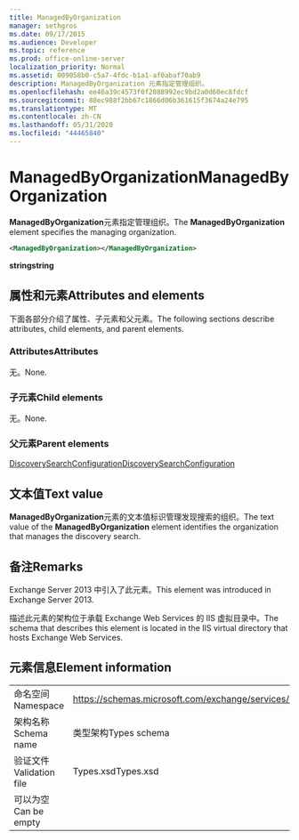 ```yaml
---
title: ManagedByOrganization
manager: sethgros
ms.date: 09/17/2015
ms.audience: Developer
ms.topic: reference
ms.prod: office-online-server
localization_priority: Normal
ms.assetid: 009058b0-c5a7-4fdc-b1a1-af0abaf70ab9
description: ManagedByOrganization 元素指定管理组织。
ms.openlocfilehash: ee46a39c4573f0f2088992ec9bd2a0d60ec8fdcf
ms.sourcegitcommit: 88ec988f2bb67c1866d06b361615f3674a24e795
ms.translationtype: MT
ms.contentlocale: zh-CN
ms.lasthandoff: 05/31/2020
ms.locfileid: "44465840"
---
```

# <a name="managedbyorganization"></a><span data-ttu-id="1a23e-103">ManagedByOrganization</span><span class="sxs-lookup"><span data-stu-id="1a23e-103">ManagedByOrganization</span></span>

<span data-ttu-id="1a23e-104">**ManagedByOrganization**元素指定管理组织。</span><span class="sxs-lookup"><span data-stu-id="1a23e-104">The **ManagedByOrganization** element specifies the managing organization.</span></span> 
  
```XML
<ManagedByOrganization></ManagedByOrganization>
```

 <span data-ttu-id="1a23e-105">**string**</span><span class="sxs-lookup"><span data-stu-id="1a23e-105">**string**</span></span>
## <a name="attributes-and-elements"></a><span data-ttu-id="1a23e-106">属性和元素</span><span class="sxs-lookup"><span data-stu-id="1a23e-106">Attributes and elements</span></span>

<span data-ttu-id="1a23e-107">下面各部分介绍了属性、子元素和父元素。</span><span class="sxs-lookup"><span data-stu-id="1a23e-107">The following sections describe attributes, child elements, and parent elements.</span></span>
  
### <a name="attributes"></a><span data-ttu-id="1a23e-108">Attributes</span><span class="sxs-lookup"><span data-stu-id="1a23e-108">Attributes</span></span>

<span data-ttu-id="1a23e-109">无。</span><span class="sxs-lookup"><span data-stu-id="1a23e-109">None.</span></span>
  
### <a name="child-elements"></a><span data-ttu-id="1a23e-110">子元素</span><span class="sxs-lookup"><span data-stu-id="1a23e-110">Child elements</span></span>

<span data-ttu-id="1a23e-111">无。</span><span class="sxs-lookup"><span data-stu-id="1a23e-111">None.</span></span>
  
### <a name="parent-elements"></a><span data-ttu-id="1a23e-112">父元素</span><span class="sxs-lookup"><span data-stu-id="1a23e-112">Parent elements</span></span>

[<span data-ttu-id="1a23e-113">DiscoverySearchConfiguration</span><span class="sxs-lookup"><span data-stu-id="1a23e-113">DiscoverySearchConfiguration</span></span>](discoverysearchconfiguration.md)
  
## <a name="text-value"></a><span data-ttu-id="1a23e-114">文本值</span><span class="sxs-lookup"><span data-stu-id="1a23e-114">Text value</span></span>

<span data-ttu-id="1a23e-115">**ManagedByOrganization**元素的文本值标识管理发现搜索的组织。</span><span class="sxs-lookup"><span data-stu-id="1a23e-115">The text value of the **ManagedByOrganization** element identifies the organization that manages the discovery search.</span></span> 
  
## <a name="remarks"></a><span data-ttu-id="1a23e-116">备注</span><span class="sxs-lookup"><span data-stu-id="1a23e-116">Remarks</span></span>

<span data-ttu-id="1a23e-117">Exchange Server 2013 中引入了此元素。</span><span class="sxs-lookup"><span data-stu-id="1a23e-117">This element was introduced in Exchange Server 2013.</span></span>
  
<span data-ttu-id="1a23e-118">描述此元素的架构位于承载 Exchange Web Services 的 IIS 虚拟目录中。</span><span class="sxs-lookup"><span data-stu-id="1a23e-118">The schema that describes this element is located in the IIS virtual directory that hosts Exchange Web Services.</span></span>
  
## <a name="element-information"></a><span data-ttu-id="1a23e-119">元素信息</span><span class="sxs-lookup"><span data-stu-id="1a23e-119">Element information</span></span>

|||
|:-----|:-----|
|<span data-ttu-id="1a23e-120">命名空间</span><span class="sxs-lookup"><span data-stu-id="1a23e-120">Namespace</span></span>  <br/> |https://schemas.microsoft.com/exchange/services/2006/types  <br/> |
|<span data-ttu-id="1a23e-121">架构名称</span><span class="sxs-lookup"><span data-stu-id="1a23e-121">Schema name</span></span>  <br/> |<span data-ttu-id="1a23e-122">类型架构</span><span class="sxs-lookup"><span data-stu-id="1a23e-122">Types schema</span></span>  <br/> |
|<span data-ttu-id="1a23e-123">验证文件</span><span class="sxs-lookup"><span data-stu-id="1a23e-123">Validation file</span></span>  <br/> |<span data-ttu-id="1a23e-124">Types.xsd</span><span class="sxs-lookup"><span data-stu-id="1a23e-124">Types.xsd</span></span>  <br/> |
|<span data-ttu-id="1a23e-125">可以为空</span><span class="sxs-lookup"><span data-stu-id="1a23e-125">Can be empty</span></span>  <br/> ||
   

